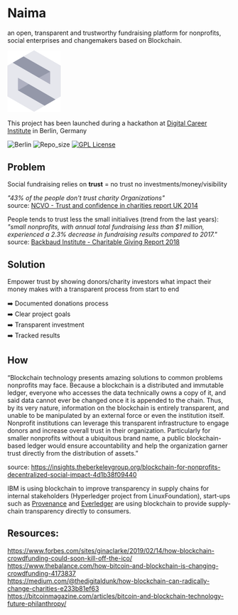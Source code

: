 # Naima
an open, transparent and trustworthy fundraising platform for nonprofits, social enterprises and changemakers based on Blockchain.  

<img src="website/img/logo.svg" width="120px">

This project has been launched during a hackathon at [Digital Career Institute](https://digitalcareerinstitute.org/) in Berlin, Germany


![Berlin](https://img.shields.io/badge/Built%20in-Berlin-critical.svg?logo=react) ![Repo_size](https://img.shields.io/github/repo-size/LeandroDCI/Naima.svg)
[![GPL License](https://img.shields.io/github/license/leandroDCI/Naima.svg)](LICENSE)


## Problem
Social fundraising relies on **trust** = no trust no investments/money/visibility  

*"43% of the people don't trust charity Organizations"*   
source: [NCVO - Trust and confidence in charities report UK 2014](documents/trust-and-confidence-in-charities-report.pdf)

People tends to trust less the small initialives (trend from the last years): *"small nonprofits, with annual total fundraising less than $1 million, experienced a 2.3% decrease in fundraising results compared to 2017."*  
source: [Backbaud Institute - Charitable Giving Report 2018](documents/2018CharitableGivingReport.pdf)


## Solution
Empower trust by showing donors/charity investors what impact their money makes with a transparent process from start to end

 ➡️ Documented donations process  
 ➡️ Clear project goals  
 ➡️ Transparent investment  
 ➡️ Tracked results  

## How
“Blockchain technology presents amazing solutions to common problems nonprofits may face. Because a blockchain is a distributed and immutable ledger, everyone who accesses the data technically owns a copy of it, and said data cannot ever be changed once it is appended to the chain. Thus, by its very nature, information on the blockchain is entirely transparent, and unable to be manipulated by an external force or even the institution itself. Nonprofit institutions can leverage this transparent infrastructure to engage donors and increase overall trust in their organization. Particularly for smaller nonprofits without a ubiquitous brand name, a public blockchain-based ledger would ensure accountability and help the organization garner trust directly from the distribution of assets.”  

source: https://insights.theberkeleygroup.org/blockchain-for-nonprofits-decentralized-social-impact-4d1b38f09440

IBM is using blockchain to improve transparency in supply chains for internal stakeholders (Hyperledger project from LinuxFoundation), start-ups such as [Provenance](https://www.provenance.org) and [Everledger](https://www.everledger.io) are using blockchain to provide supply-chain transparency directly to consumers.

## Resources:
https://www.forbes.com/sites/ginaclarke/2019/02/14/how-blockchain-crowdfunding-could-soon-kill-off-the-ico/  
https://www.thebalance.com/how-bitcoin-and-blockchain-is-changing-crowdfunding-4173837  
https://medium.com/@thedigitaldunk/how-blockchain-can-radically-change-charities-e233b81ef63  
https://bitcoinmagazine.com/articles/bitcoin-and-blockchain-technology-future-philanthropy/  
